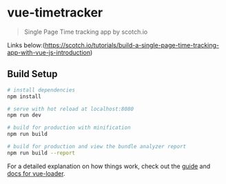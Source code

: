 # vue-timetracker

> Single Page Time tracking app by scotch.io

Links below:(https://scotch.io/tutorials/build-a-single-page-time-tracking-app-with-vue-js-introduction)

## Build Setup

``` bash
# install dependencies
npm install

# serve with hot reload at localhost:8080
npm run dev

# build for production with minification
npm run build

# build for production and view the bundle analyzer report
npm run build --report
```

For a detailed explanation on how things work, check out the [guide](http://vuejs-templates.github.io/webpack/) and [docs for vue-loader](http://vuejs.github.io/vue-loader).
